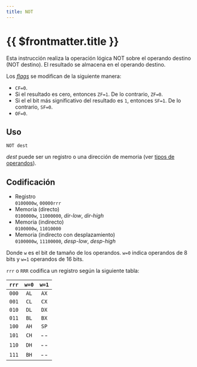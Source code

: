 ```yaml
---
title: NOT
---
```


# {{ $frontmatter.title }}

Esta instrucción realiza la operación lógica NOT sobre el operando destino (NOT destino). El resultado se almacena en el operando destino.

Los [_flags_](../cpu#flags) se modifican de la siguiente manera:

- `CF=0`.
- Si el resultado es cero, entonces `ZF=1`. De lo contrario, `ZF=0`.
- Si el el bit más significativo del resultado es `1`, entonces `SF=1`. De lo contrario, `SF=0`.
- `OF=0`.

## Uso

```vonsim
NOT dest
```

_dest_ puede ser un registro o una dirección de memoria (ver [tipos de operandos](../assembly#operandos)).

## Codificación

- Registro  
  `0100000w`, `00000rrr`
- Memoria (directo)  
  `0100000w`, `11000000`, _dir-low_, _dir-high_
- Memoria (indirecto)  
  `0100000w`, `11010000`
- Memoria (indirecto con desplazamiento)  
  `0100000w`, `11100000`, _desp-low_, _desp-high_

Donde `w` es el bit de tamaño de los operandos. `w=0` indica operandos de 8 bits y `w=1` operandos de 16 bits.

`rrr` o `RRR` codifica un registro según la siguiente tabla:

| `rrr` | `w=0` | `w=1` |
| :---: | :---: | :---: |
| `000` | `AL`  | `AX`  |
| `001` | `CL`  | `CX`  |
| `010` | `DL`  | `DX`  |
| `011` | `BL`  | `BX`  |
| `100` | `AH`  | `SP`  |
| `101` | `CH`  |  --   |
| `110` | `DH`  |  --   |
| `111` | `BH`  |  --   |
